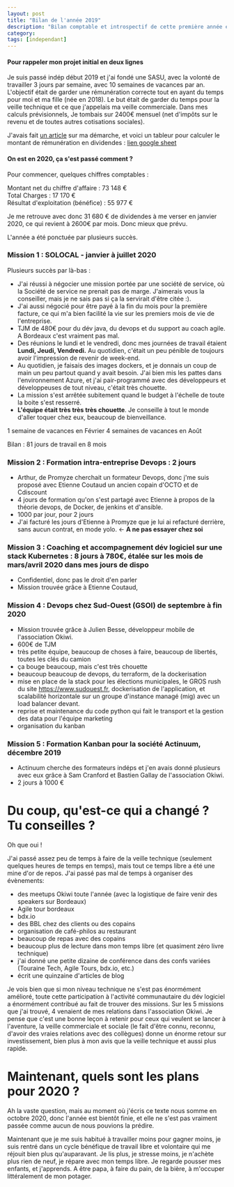 ```yaml
---
layout: post
title: "Bilan de l'année 2019"
description: "Bilan comptable et introspectif de cette première année en indépendant"
category: 
tags: [independant]
---
```


#### Pour rappeler mon projet initial en deux lignes  

Je suis passé indép début 2019 et j'ai fondé une SASU, avec la volonté de travailler 3 jours par semaine, avec 10 semaines de vacances par an.
L'objectif était de garder une rémunération correcte tout en ayant du temps pour moi et ma fille (née en 2018). Le but était de garder du temps pour la veille technique et ce que j'appelais ma veille commerciale.
Dans mes calculs prévisionnels, Je tombais sur 2400€ mensuel (net d'impôts sur le revenu et de toutes autres cotisations sociales).

J'avais fait [un article](http://fabien-lamarque.eu/3-jours-pour-eux,-4-jours-pour-moi/) sur ma démarche, et voici un tableur pour calculer le montant de rémunération en dividendes : [lien google sheet](https://docs.google.com/spreadsheets/d/1DEdNL_318McOga50-6V5iCfooWyqcsC3P1HbeO1dX-c/edit?usp=sharing)

#### On est en 2020, ça s'est passé comment ?

Pour commencer, quelques chiffres comptables : 

Montant net du chiffre d'affaire : 73 148 €     
Total Charges : 17 170 €    
Résultat d'exploitation (bénéfice) : 55 977 €     

Je me retrouve avec donc 31 680 € de dividendes à me verser en janvier 2020, ce qui revient à 2600€ par mois. Donc mieux que prévu.

L'année a été ponctuée par plusieurs succès. 

### Mission 1 : SOLOCAL - janvier à juillet 2020


Plusieurs succès par là-bas :

* J'ai réussi à négocier une mission portée par une société de service, où la Société de service ne prenait pas de marge. J'aimerais vous la conseiller, mais je ne sais pas si ça la servirait d'être citée :).
* J'ai aussi négocié pour être payé à la fin du mois pour la première facture, ce qui m'a bien facilité la vie sur les premiers mois de vie de l'entreprise.
* TJM de 480€ pour du dév java, du devops et du support au coach agile. A Bordeaux c'est vraiment pas mal.
* Des réunions le lundi et le vendredi, donc mes journées de travail étaient **Lundi, Jeudi, Vendredi.** Au quotidien, c'était un 
peu pénible de toujours avoir l'impression de revenir de week-end.
* Au quotidien, je faisais des images dockers, et je donnais un coup de main un peu partout quand y avait besoin. J'ai bien mis les pattes dans l'environnement Azure, et j'ai pair-programmé avec 
des développeurs et développeuses de tout niveau, c'était très chouette.
* La mission s'est arrêtée subitement quand le budget à l'échelle de toute la boite s'est resserré.
* **L'équipe était très très très chouette**. Je conseille à tout le monde d'aller toquer chez eux, beaucoup de bienveillance.

1 semaine de vacances en Février
4 semaines de vacances en Août

Bilan : 81 jours de travail en 8 mois

### Mission 2 : Formation intra-entreprise Devops : 2 jours

* Arthur, de Promyze cherchait un formateur Devops, donc j'me suis proposé avec Etienne Coutaud un ancien copain d'OCTO et de Cdiscount
* 4 jours de formation qu'on s'est partagé avec Etienne à propos de la théorie devops, de Docker, de jenkins et d'ansible.
* 1000 par jour, pour 2 jours
* J'ai facturé les jours d'Etienne à Promyze que je lui ai refacturé derrière, sans aucun contrat, en mode yolo. <- **A ne pas essayer chez soi**

### Mission 3 : Coaching et accompagnement dév logiciel sur une stack Kubernetes : 8 jours à 780€, étalée sur les mois de mars/avril 2020 dans mes jours de dispo

* Confidentiel, donc pas le droit d'en parler
* Mission trouvée grâce à Etienne Coutaud, 

###  Mission 4 : Devops chez Sud-Ouest (GSOI) de septembre à fin 2020

* Mission trouvée grâce à Julien Besse, développeur mobile de l'association Okiwi.
* 600€ de TJM
* très petite équipe, beaucoup de choses à faire, beaucoup de libertés, toutes les clés du camion
* ça bouge beaucoup, mais c'est très chouette
* beaucoup beaucoup de devops, du terraform, de la dockerisation
* mise en place de la stack pour les élections municipales, le GROS rush du site https://www.sudouest.fr, dockerisation de l'application, 
et scalabilité horizontale sur un groupe d'instance managé (mig) avec un load balancer devant.
* reprise et maintenance du code python qui fait le transport et la gestion des data pour l'équipe marketing
* organisation du kanban

### Mission 5 : Formation Kanban pour la société Actinuum, décembre 2019

* Actinuum cherche des formateurs indéps et j'en avais donné plusieurs avec eux grâce à Sam Cranford et Bastien Gallay de l'association Okiwi.
* 2 jours à 1000 €

# Du coup, qu'est-ce qui a changé ? Tu conseilles ?

Oh que oui !

J'ai passé assez peu de temps à faire de la veille technique (seulement quelques heures de temps en temps), mais tout ce temps libre a été une mine d'or de repos.
J'ai passé pas mal de temps à organiser des évènements:
* des meetups Okiwi toute l'année (avec la logistique de faire venir des speakers sur Bordeaux)
* Agile tour bordeaux
* bdx.io 
* des BBL chez des clients ou des copains
* organisation de café-philos au restaurant
* beaucoup de repas avec des copains
* beaucoup plus de lecture dans mon temps libre (et quasiment zéro livre technique)
* j'ai donné une petite dizaine de conférence dans des confs variées (Touraine Tech, Agile Tours, bdx.io, etc.)
* écrit une quinzaine d'articles de blog

Je vois bien que si mon niveau technique ne s'est pas énormément amélioré, toute cette participation à l'activité communautaire du dév logiciel a énormément contribué 
au fait de trouver des missions. Sur les 5 missions que j'ai trouvé, 4 venaient de mes relations dans l'association Okiwi. Je pense que c'est
une bonne leçon à retenir pour ceux qui veulent se lancer à l'aventure, la veille commerciale et sociale (le fait d'être connu, reconnu, d'avoir des vraies relations avec 
des collègues) donne un énorme retour sur investissement, bien plus à mon avis que la veille technique et aussi plus rapide.

# Maintenant, quels sont les plans pour 2020 ?

Ah la vaste question, mais au moment où j'écris ce texte nous somme en octobre 2020, donc l'année est bientôt finie, et elle ne s'est pas vraiment passée comme aucun de nous pouvions 
la prédire.

Maintenant que je me suis habitué à travailler moins pour gagner moins, je suis rentré dans un cycle bénéfique de travail libre et volontaire qui me réjouit bien plus qu'auparavant.
Je lis plus, je stresse moins, je n'achète plus rien de neuf, je répare avec mon temps libre. Je regarde pousser mes enfants, et j'apprends. A être papa, à faire du pain, de la bière, à m'occuper littéralement de mon potager.




